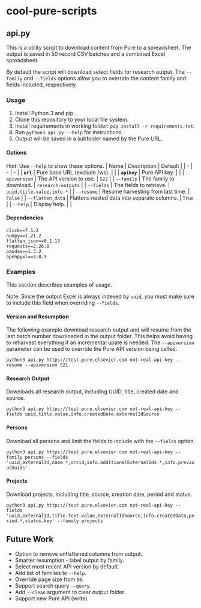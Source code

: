 # cool-pure-scripts

## api.py
This is a utility script to download content from Pure to a spreadsheet. The output is saved in 50 record CSV batches and a combined Excel spreadsheet.

By default the script will download select fields for research output. The `--family` and `--fields` options allow you to override the content family and fields included, respectively. 

### Usage

1. Install Python 3 and pip.
2. Clone this repository to your local file system.
3. Install requirements in working folder: `pip install -r requirements.txt`.
4. Run `python3 api.py --help` for instructions.
5. Output will be saved in a subfolder named by the Pure URL.

#### Options
Hint: Use `--help` to show these options.
| Name | Description | Default |
| - | - | - |
| **`url`** | Pure base URL (exclude /ws). | |
| **`apikey`** | Pure API key. | |
| `--apiversion` | The API version to use. | `522` |
| `--family` | The family to download. | `research-outputs` |
| `--fields` | The fields to retrieve. | `uuid,title.value,info.*` |
| `--resume` | Resume harvesting from last time. | `False` |
| `--flatten_data` | Flattens nested data into separate columns. | `True` |
| `--help` | Display help. | |

#### Dependencies
```
click==7.1.2
numpy==1.21.2
flatten_json==0.1.13
requests==2.26.0
pandas==1.3.2
openpyxl==3.0.9
```
### Examples

This section describes examples of usage.

Note: Since the output Excel is always indexed by `uuid`, you must make sure to include this field when overriding `--fields`.

#### Version and Resumption

The following example download research output and will resume from the last batch number downloaded in the output folder. This helps avoid having to reharvest everything if an incremental upate is needed. The `--apiversion` parameter can be used to override the Pure API version being called.

`python3 api.py https://test.pure.elsevier.com not-real-api-key --resume --apiversion 521`

#### Research Output

Downloads all research output, including UUID, title, created date and source.

`python3 api.py https://test.pure.elsevier.com not-real-api-key --fields uuid,title.value,info.createdDate,externalIdSource`

#### Persons

Download all persons and limit the fields to include with the `--fields` option.

`python3 api.py https://test.pure.elsevier.com not-real-api-key --family persons --fields 'uuid,externalId,name.*,orcid,info.additionalExternalIds.*,info.previousUuids'`

#### Projects

Download projects, including title, source, creation date, period and status.

`python3 api.py https://test.pure.elsevier.com not-real-api-key --fields 'uuid,externalId,title.text.value,externalIdSource,info.createdDate,period.*,status.key' --family projects`


## Future Work
- Option to remove unflattened columns from output.
- Smarter resumption - label output by family.
- Select most recent API version by default.
- Add list of families to `--help`.
- Override page size from `50`.
- Support search query `--query`.
- Add `--clean` argument to clear output folder.
- Support new Pure API (write).
